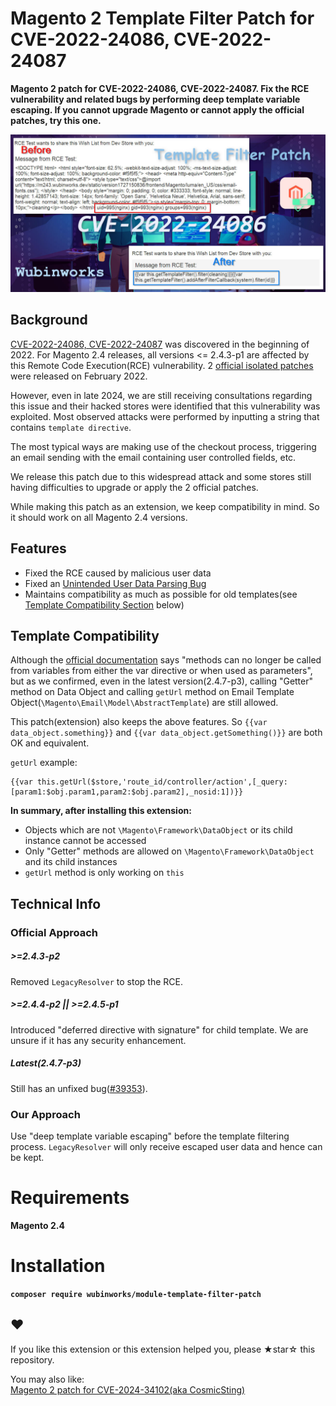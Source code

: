 # Magento 2 Template Filter Patch for CVE-2022-24086, CVE-2022-24087

**Magento 2 patch for CVE-2022-24086, CVE-2022-24087. Fix the RCE vulnerability and related bugs by performing deep template variable escaping. If you cannot upgrade Magento or cannot apply the official patches, try this one.**

<a href="https://www.wubinworks.com/template-filter-patch.html" target="_blank"><img src="https://raw.githubusercontent.com/wubinworks/home/master/images/Wubinworks/TemplateFilterPatch/template-filter-patch.jpg" alt="Wubinworks CVE-2022-24086 CVE-2022-24087 Patch" title="Wubinworks CVE-2022-24086 CVE-2022-24087 Patch"/></a>

## Background

[CVE-2022-24086, CVE-2022-24087](https://nvd.nist.gov/vuln/detail/cve-2022-24086) was discovered in the beginning of 2022. For Magento 2.4 releases, all versions <= 2.4.3-p1 are affected by this Remote Code Execution(RCE) vulnerability. 2 [official isolated patches](https://helpx.adobe.com/security/products/magento/apsb22-12.html) were released on February 2022.

However, even in late 2024, we are still receiving consultations regarding this issue and their hacked stores were identified that this vulnerability was exploited. Most observed attacks were performed by inputting a string that contains `template directive`.

The most typical ways are making use of the checkout process, triggering an email sending with the email containing user controlled fields, etc.

We release this patch due to this widespread attack and some stores still having difficulties to upgrade or apply the 2 official patches.

While making this patch as an extension, we keep compatibility in mind. So it should work on all Magento 2.4 versions.

## Features

 - Fixed the RCE caused by malicious user data
 - Fixed an [Unintended User Data Parsing Bug](https://github.com/magento/magento2/issues/39353)
 - Maintains compatibility as much as possible for old templates(see [Template Compatibility Section](#template-compatibility) below)

## Template Compatibility

Although the [official documentation](https://web.archive.org/web/20220710211400/https://developer.adobe.com/commerce/frontend-core/guide/templates/email-migration/) says "methods can no longer be called from variables from either the var directive or when used as parameters", but  as we confirmed, even in the latest version(2.4.7-p3), calling "Getter" method on Data Object and calling `getUrl` method on Email Template Object(`\Magento\Email\Model\AbstractTemplate`) are still allowed.

This patch(extension) also keeps the above features. So `{{var data_object.something}}` and `{{var data_object.getSomething()}}` are both OK and equivalent.

`getUrl` example:

```
{{var this.getUrl($store,'route_id/controller/action',[_query:[param1:$obj.param1,param2:$obj.param2],_nosid:1])}}
```

**In summary, after installing this extension:**

 - Objects which are not `\Magento\Framework\DataObject` or its child instance cannot be accessed
 - Only "Getter" methods are allowed on `\Magento\Framework\DataObject` and its child instances
 - `getUrl` method is only working on `this`

## Technical Info

### Official Approach

##### >=2.4.3-p2

Removed `LegacyResolver` to stop the RCE.

##### >=2.4.4-p2 || >=2.4.5-p1

Introduced "deferred directive with signature" for child template. We are unsure if it has any security enhancement.

##### Latest(2.4.7-p3)

Still has an unfixed bug([#39353](https://github.com/magento/magento2/issues/39353)).

### Our Approach

Use "deep template variable escaping" before the template filtering process. `LegacyResolver` will only receive escaped user data and hence can be kept.

# Requirements

**Magento 2.4**

# Installation

**`composer require wubinworks/module-template-filter-patch`**

## ♥

If you like this extension or this extension helped you, please ★star☆ this repository.

You may also like:  
[Magento 2 patch for CVE-2024-34102(aka CosmicSting)](https://github.com/wubinworks/magento2-cosmic-sting-patch)
